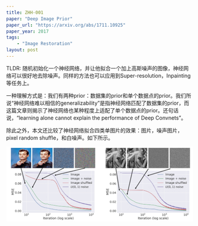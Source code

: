 ```yaml
---
title: ZHH-001
paper: "Deep Image Prior"
paper_url: "https://arxiv.org/abs/1711.10925"
paper_year: 2017
tags: 
    - "Image Restoration"
layout: post
---
```


TLDR: 随机初始化一个神经网络，并让他拟合一个加上高斯噪声的图像，神经网络可以很好地去除噪声。同样的方法也可以应用到Super-resolution，Inpainting等任务上。

一种理解方式是：我们有两种prior：数据集的prior和单个数据点的prior。我们所说“神经网络难以相信的generalizability”是指神经网络匹配了数据集的prior，而这篇文章则揭示了神经网络也某种程度上适配了单个数据点的prior。还句话说，“learning alone cannot explain the performance of Deep Convnets”。

除此之外，本文还比较了神经网络拟合四类单图片的效果：图片，噪声图片，pixel random shuffle，和白噪声。如下所示。

![](/papers/ZHH-001/prior.png)
